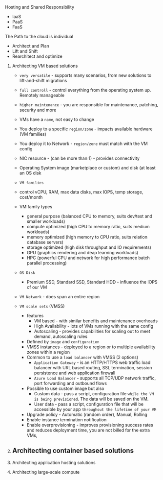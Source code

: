 Hosting and Shared Responsibility

- IaaS
- PaaS
- FaaS

The Path to the cloud is individual

- Architect and Plan
- Lift and Shift
- Rearchitect and optimize

1. Architecting VM based solutions
    - `very versatile` - supports many scenarios, from new solutions to lift-and-shift migrations
    - `full controll` - control everything from the operating system up. Remotely manageable
    - `higher maintenance` - you are responsible for maintenance, patching, security and more

    - VMs have a `name`, not easy to change
    - You deploy to a specific `region/zone` - impacts available hardware (VM families)
    - You deploy it to Network - `region/zone` must match with the VM config
    - NIC resource - (can be more than 1) - provides connectivity
    - Operating System image (marketplace or custom) and disk (at least an OS disk

    - `VM families`
    - control vCPU, RAM, max data disks, max IOPS, temp storage, cost/month
    - VM family types
      - general purpose (balanced CPU to memory, suits dev/test and smaller workloads)
      - compute optimized (high CPU to memory ratio, suits medium workloads)
      - memory optimized (high memory to CPU ratio, suits relation database servers)
      - storage optimized (high disk throughput and IO requirements)
      - GPU (graphics rendering and deap learning workloads)
      - HPC (powerful CPU and network for high performance batch parallel processing)
      
    - `OS Disk`
      - Premium SSD, Standard SSD, Standard HDD - influence the IOPS of our VM
    
    - `VM Network` - does span an entire region

    - `VM scale sets` (VMSS)
      - features
        - VM based - with similar benefits and maintenance overheads
        - High Availability - lots of VMs running with the same config
        - Autoscaling - provides capabilities for scaling out to meet demand, autoscaling rules
      - Defined by `image` and `configuration`
      - VMSS instances - deployed to a region or to multiple availability zones within a region
      - Common to use a `load balancer` with VMSS (2 options)
        - `Application Gateway` - is an HTTP/HTTPS web traffic load balancer with URL based routing, SSL termination, session persistence and web application firewall
        - `Azure Load Balancer` - supports all TCP/UDP network traffic, port forwarding and outbound flows
      - Possible to use custom image but also 
        - Custom data - pass a script, configuration file `while the VM is being previsioned`. The data will be saved on the VM.
        - User data - pass a script, configuration file that will be accessible by your app `throughout the lifetime of your VM`
      - Upgrade policy - Automatic (random order), Manual, Rolling
      - Enable instance termination notification
      - Enable overprovisioning - improves provisioning success rates and reduces deployment time, you are not billed for the extra VMs,

2. Architecting container based solutions
   - 
3. Architecting application hosting solutions
4. Architecting large-scale compute